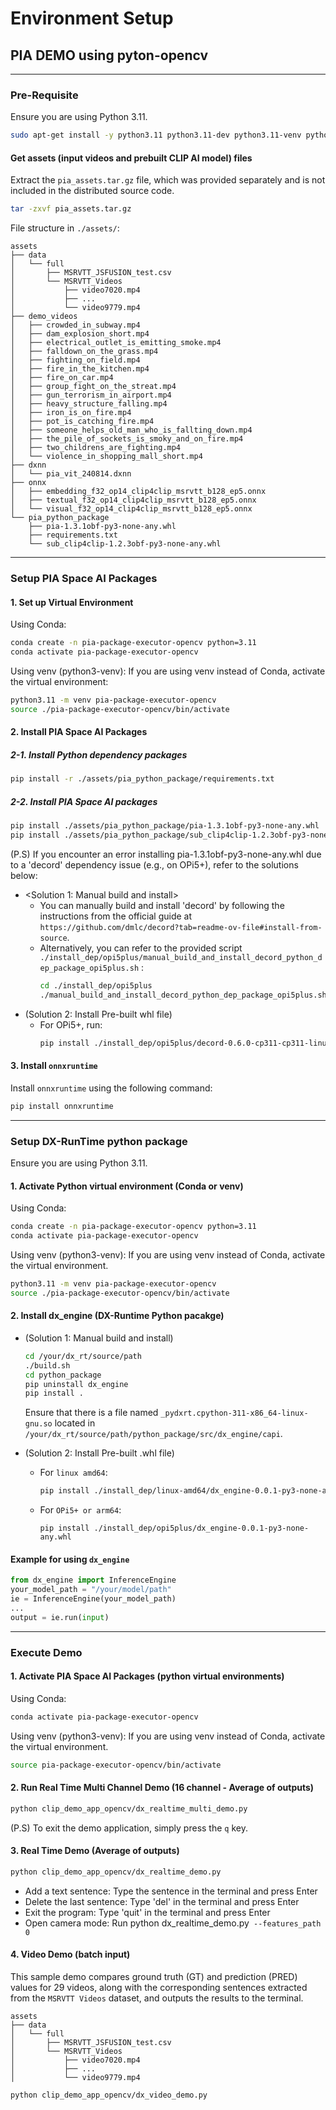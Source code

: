 # Environment Setup

## PIA DEMO using pyton-opencv

---
### Pre-Requisite
Ensure you are using Python 3.11.
```bash
sudo apt-get install -y python3.11 python3.11-dev python3.11-venv python3-tk
```

#### Get assets (input videos and prebuilt CLIP AI model) files
Extract the `pia_assets.tar.gz` file, which was provided separately and is not included in the distributed source code.

```bash
tar -zxvf pia_assets.tar.gz 
```
File structure in `./assets/`:
```
assets
├── data
│   └── full
│       ├── MSRVTT_JSFUSION_test.csv
│       └── MSRVTT_Videos
│           ├── video7020.mp4
│           ├── ...
│           └── video9779.mp4
├── demo_videos
│   ├── crowded_in_subway.mp4
│   ├── dam_explosion_short.mp4
│   ├── electrical_outlet_is_emitting_smoke.mp4
│   ├── falldown_on_the_grass.mp4
│   ├── fighting_on_field.mp4
│   ├── fire_in_the_kitchen.mp4
│   ├── fire_on_car.mp4
│   ├── group_fight_on_the_streat.mp4
│   ├── gun_terrorism_in_airport.mp4
│   ├── heavy_structure_falling.mp4
│   ├── iron_is_on_fire.mp4
│   ├── pot_is_catching_fire.mp4
│   ├── someone_helps_old_man_who_is_fallting_down.mp4
│   ├── the_pile_of_sockets_is_smoky_and_on_fire.mp4
│   ├── two_childrens_are_fighting.mp4
│   └── violence_in_shopping_mall_short.mp4
├── dxnn
│   └── pia_vit_240814.dxnn
├── onnx
│   ├── embedding_f32_op14_clip4clip_msrvtt_b128_ep5.onnx
│   ├── textual_f32_op14_clip4clip_msrvtt_b128_ep5.onnx
│   └── visual_f32_op14_clip4clip_msrvtt_b128_ep5.onnx
└── pia_python_package
    ├── pia-1.3.1obf-py3-none-any.whl
    ├── requirements.txt
    └── sub_clip4clip-1.2.3obf-py3-none-any.whl
```

---
### Setup PIA Space AI Packages

#### 1. Set up Virtual Environment
Using Conda:
```bash
conda create -n pia-package-executor-opencv python=3.11
conda activate pia-package-executor-opencv
```

Using venv (python3-venv):
If you are using venv instead of Conda, activate the virtual environment:
```bash
python3.11 -m venv pia-package-executor-opencv
source ./pia-package-executor-opencv/bin/activate
```

#### 2. Install PIA Space AI Packages

##### 2-1. Install Python dependency packages
```bash
pip install -r ./assets/pia_python_package/requirements.txt
```

##### 2-2. Install PIA Space AI packages
```bash
pip install ./assets/pia_python_package/pia-1.3.1obf-py3-none-any.whl
pip install ./assets/pia_python_package/sub_clip4clip-1.2.3obf-py3-none-any.whl
```

(P.S) If you encounter an error installing pia-1.3.1obf-py3-none-any.whl due to a 'decord' dependency issue (e.g., on OPi5+), refer to the solutions below:
  - <Solution 1: Manual build and install> 
    - You can manually build and install 'decord' by following the instructions from the official guide at `https://github.com/dmlc/decord?tab=readme-ov-file#install-from-source`.  
    - Alternatively, you can refer to the provided script `./install_dep/opi5plus/manual_build_and_install_decord_python_dep_package_opi5plus.sh` :
      ```bash
      cd ./install_dep/opi5plus
      ./manual_build_and_install_decord_python_dep_package_opi5plus.sh
      ```
  - (Solution 2: Install Pre-built whl file)
    - For OPi5+, run:
      ```bash
      pip install ./install_dep/opi5plus/decord-0.6.0-cp311-cp311-linux_aarch64.whl
      ```

#### 3. Install `onnxruntime`
Install `onnxruntime` using the following command:

```bash
pip install onnxruntime
```
---

### Setup DX-RunTime python package
Ensure you are using Python 3.11.

#### 1. Activate Python virtual environment (Conda or venv)
Using Conda: 
```bash
conda create -n pia-package-executor-opencv python=3.11
conda activate pia-package-executor-opencv
```

Using venv (python3-venv):
If you are using venv instead of Conda, activate the virtual environment.
```bash
python3.11 -m venv pia-package-executor-opencv
source ./pia-package-executor-opencv/bin/activate
```

#### 2. Install dx_engine (DX-Runtime Python pacakge)
- (Solution 1: Manual build and install) 
  ```bash
  cd /your/dx_rt/source/path
  ./build.sh
  cd python_package
  pip uninstall dx_engine
  pip install .
  ```
  Ensure that there is a file named `_pydxrt.cpython-311-x86_64-linux-gnu.so` located in `/your/dx_rt/source/path/python_package/src/dx_engine/capi`.

- (Solution 2: Install Pre-built .whl file)
  - For `linux amd64`: 
    ```bash
    pip install ./install_dep/linux-amd64/dx_engine-0.0.1-py3-none-any.whl
    ```
  - For `OPi5+ or arm64`: 
    ```
    pip install ./install_dep/opi5plus/dx_engine-0.0.1-py3-none-any.whl
    ```

#### Example for using `dx_engine`
```python
from dx_engine import InferenceEngine
your_model_path = "/your/model/path"
ie = InferenceEngine(your_model_path)
...
output = ie.run(input)
```
---

### Execute Demo

#### 1. Activate PIA Space AI Packages (python virtual environments)
Using Conda:
```bash
conda activate pia-package-executor-opencv
```

Using venv (python3-venv):
If you are using venv instead of Conda, activate the virtual environment.
```bash
source pia-package-executor-opencv/bin/activate
```

#### 2. Run Real Time Multi Channel Demo (16 channel - Average of outputs)
```bash
python clip_demo_app_opencv/dx_realtime_multi_demo.py
```
(P.S) To exit the demo application, simply press the `q` key. 

#### 3. Real Time Demo (Average of outputs)
```bash
python clip_demo_app_opencv/dx_realtime_demo.py
```
- Add a text sentence: Type the sentence in the terminal and press Enter
- Delete the last sentence: Type 'del' in the terminal and press Enter
- Exit the program: Type 'quit' in the terminal and press Enter
- Open camera mode: Run python dx_realtime_demo.py` --features_path 0`

#### 4. Video Demo (batch input)
This sample demo compares ground truth (GT) and prediction (PRED) values for 29 videos, along with the corresponding sentences extracted from the `MSRVTT Videos` dataset, and outputs the results to the terminal.
```
assets
├── data
│   └── full
│       ├── MSRVTT_JSFUSION_test.csv
│       └── MSRVTT_Videos
│           ├── video7020.mp4
│           ├── ...
│           └── video9779.mp4

```

```bash
python clip_demo_app_opencv/dx_video_demo.py
```
